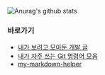 ![Anurag's github stats](https://github-readme-stats.vercel.app/api?username=CODEMCD&show_icons=true&theme=radical)

### 바로가기
- [내가 보려고 모아둔 개발 글](https://www.notion.so/8c3072059f6049f99222c9208e3e05ed)
- [내가 자주 쓰는 Git 명령어 모음](https://github.com/CODEMCD/my-git-commands)
- [my-markdown-helper](https://codemcd.github.io/markdown-helper/)